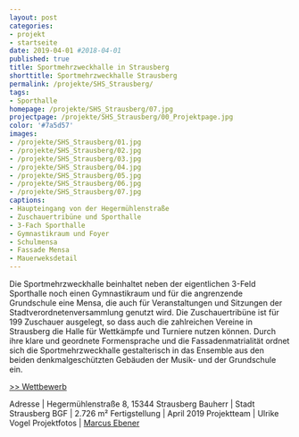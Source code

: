 ```yaml
---
layout: post
categories:
- projekt
- startseite
date: 2019-04-01 #2018-04-01
published: true
title: Sportmehrzweckhalle in Strausberg
shorttitle: Sportmehrzweckhalle Strausberg
permalink: /projekte/SHS_Strausberg/
tags: 
- Sporthalle
homepage: /projekte/SHS_Strausberg/07.jpg
projectpage: /projekte/SHS_Strausberg/00_Projektpage.jpg
color: '#7a5d57'
images:
- /projekte/SHS_Strausberg/01.jpg
- /projekte/SHS_Strausberg/02.jpg
- /projekte/SHS_Strausberg/03.jpg
- /projekte/SHS_Strausberg/04.jpg
- /projekte/SHS_Strausberg/05.jpg
- /projekte/SHS_Strausberg/06.jpg
- /projekte/SHS_Strausberg/07.jpg
captions:
- Haupteingang von der Hegermühlenstraße
- Zuschauertribüne und Sporthalle
- 3-Fach Sporthalle
- Gymnastikraum und Foyer
- Schulmensa
- Fassade Mensa 
- Mauerweksdetail
---
```

Die Sportmehrzweckhalle beinhaltet neben der eigentlichen 3-Feld Sporthalle noch einen Gymnastikraum und für die angrenzende Grundschule eine Mensa, die auch für Veranstaltungen und Sitzungen der Stadtverordnetenversammlung genutzt wird. Die Zuschauertribüne ist für 199 Zuschauer ausgelegt, so dass auch die zahlreichen Vereine in Strausberg die Halle für Wettkämpfe und Turniere nutzen können. Durch ihre klare und geordnete Formensprache und die Fassadenmatrialität ordnet sich die Sportmehrzweckhalle gestalterisch in das Ensemble aus den beiden denkmalgeschützten Gebäuden der Musik- und der Grundschule ein. 

[\>> Wettbewerb](../projekte/WBW_SHS_Strausberg/)

Adresse				|	Hegermühlenstraße 8, 15344 Strausberg
Bauherr				|	Stadt Strausberg
BGF					|	2.726 m²
Fertigstellung		|	April 2019
Projektteam			|	Ulrike Vogel
Projektfotos		|	[Marcus Ebener](http://www.marcus-ebener.de)